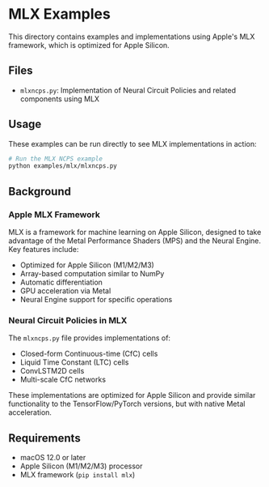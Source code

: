 # MLX Examples

This directory contains examples and implementations using Apple's MLX framework, which is optimized for Apple Silicon.

## Files

- `mlxncps.py`: Implementation of Neural Circuit Policies and related components using MLX

## Usage

These examples can be run directly to see MLX implementations in action:

```bash
# Run the MLX NCPS example
python examples/mlx/mlxncps.py
```

## Background

### Apple MLX Framework

MLX is a framework for machine learning on Apple Silicon, designed to take advantage of the Metal Performance Shaders (MPS) and the Neural Engine. Key features include:

- Optimized for Apple Silicon (M1/M2/M3)
- Array-based computation similar to NumPy
- Automatic differentiation
- GPU acceleration via Metal
- Neural Engine support for specific operations

### Neural Circuit Policies in MLX

The `mlxncps.py` file provides implementations of:

- Closed-form Continuous-time (CfC) cells
- Liquid Time Constant (LTC) cells
- ConvLSTM2D cells
- Multi-scale CfC networks

These implementations are optimized for Apple Silicon and provide similar functionality to the TensorFlow/PyTorch versions, but with native Metal acceleration.

## Requirements

- macOS 12.0 or later
- Apple Silicon (M1/M2/M3) processor
- MLX framework (`pip install mlx`)